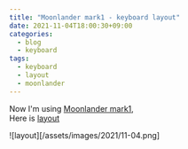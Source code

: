 ```yaml
---
title: "Moonlander mark1 - keyboard layout"
date: 2021-11-04T18:00:30+09:00
categories:
  - blog
  - keyboard
tags:
  - keyboard
  - layout
  - moonlander
---
```


Now I'm using [Moonlander mark1](https://www.zsa.io/moonlander/),  
Here is [layout](https://configure.zsa.io/moonlander/layouts/gYNBa/latest/0)

![layout][/assets/images/2021/11-04.png]